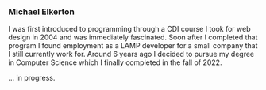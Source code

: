 ### Michael Elkerton

I was first introduced to programming through a CDI course I took for web design in 2004 and was immediately fascinated. Soon after I completed that program I found employment as a LAMP developer for a small company that I still currently work for. Around 6 years ago I decided to pursue my degree in Computer Science which I finally completed in the fall of 2022.

... in progress.
